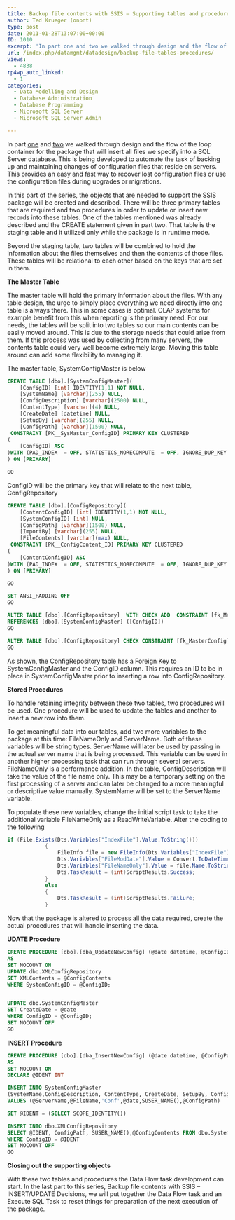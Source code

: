 ```yaml
---
title: Backup file contents with SSIS – Supporting tables and procedures
author: Ted Krueger (onpnt)
type: post
date: 2011-01-28T13:07:00+00:00
ID: 1010
excerpt: 'In part one and two we walked through design and the flow of the loop container for the package that will insert all files we specify into a SQL Server database.  This is being developed to automate the task of backing up and maintaining changes of configuration files that reside on servers.  This provides an easy and fast way to recover lost configuration files or use the configuration files during upgrades or migrations.'
url: /index.php/datamgmt/datadesign/backup-file-tables-procedures/
views:
  - 4838
rp4wp_auto_linked:
  - 1
categories:
  - Data Modelling and Design
  - Database Administration
  - Database Programming
  - Microsoft SQL Server
  - Microsoft SQL Server Admin

---
```

In part [one][1] and [two][2] we walked through design and the flow of the loop container for the package that will insert all files we specify into a SQL Server database. This is being developed to automate the task of backing up and maintaining changes of configuration files that reside on servers. This provides an easy and fast way to recover lost configuration files or use the configuration files during upgrades or migrations. 

In this part of the series, the objects that are needed to support the SSIS package will be created and described. There will be three primary tables that are required and two procedures in order to update or insert new records into these tables. One of the tables mentioned was already described and the CREATE statement given in part two. That table is the staging table and it utilized only while the package is in runtime mode. 

Beyond the staging table, two tables will be combined to hold the information about the files themselves and then the contents of those files. These tables will be relational to each other based on the keys that are set in them. 

**The Master Table**

The master table will hold the primary information about the files. With any table design, the urge to simply place everything we need directly into one table is always there. This in some cases is optimal. OLAP systems for example benefit from this when reporting is the primary need. For our needs, the tables will be split into two tables so our main contents can be easily moved around. This is due to the storage needs that could arise from them. If this process was used by collecting from many servers, the contents table could very well become extremely large. Moving this table around can add some flexibility to managing it. 

The master table, SystemConfigMaster is below

```sql
CREATE TABLE [dbo].[SystemConfigMaster](
	[ConfigID] [int] IDENTITY(1,1) NOT NULL,
	[SystemName] [varchar](255) NULL,
	[ConfigDescription] [varchar](2500) NULL,
	[ContentType] [varchar](4) NULL,
	[CreateDate] [datetime] NULL,
	[SetupBy] [varchar](255) NULL,
	[ConfigPath] [varchar](1500) NULL,
 CONSTRAINT [PK__SysMaster_ConfigID] PRIMARY KEY CLUSTERED 
(
	[ConfigID] ASC
)WITH (PAD_INDEX  = OFF, STATISTICS_NORECOMPUTE  = OFF, IGNORE_DUP_KEY = OFF, ALLOW_ROW_LOCKS  = ON, ALLOW_PAGE_LOCKS  = ON) ON [PRIMARY]
) ON [PRIMARY]

GO
```

ConfigID will be the primary key that will relate to the next table, ConfigRepository

```sql
CREATE TABLE [dbo].[ConfigRepository](
	[ContentConfigID] [int] IDENTITY(1,1) NOT NULL,
	[SystemConfigID] [int] NULL,
	[ConfigPath] [varchar](1500) NULL,
	[ImportBy] [varchar](255) NULL,
	[FileContents] [varchar](max) NULL,
 CONSTRAINT [PK__ConfigContent_ID] PRIMARY KEY CLUSTERED 
(
	[ContentConfigID] ASC
)WITH (PAD_INDEX  = OFF, STATISTICS_NORECOMPUTE  = OFF, IGNORE_DUP_KEY = OFF, ALLOW_ROW_LOCKS  = ON, ALLOW_PAGE_LOCKS  = ON) ON [PRIMARY]
) ON [PRIMARY]

GO

SET ANSI_PADDING OFF
GO

ALTER TABLE [dbo].[ConfigRepository]  WITH CHECK ADD  CONSTRAINT [fk_MasterConfig] FOREIGN KEY([SystemConfigID])
REFERENCES [dbo].[SystemConfigMaster] ([ConfigID])
GO

ALTER TABLE [dbo].[ConfigRepository] CHECK CONSTRAINT [fk_MasterConfig]
GO
```

As shown, the ConfigRepository table has a Foreign Key to SystemConfigMaster and the ConfigID column. This requires an ID to be in place in SystemConfigMaster prior to inserting a row into ConfigRepository. 

**Stored Procedures**

To handle retaining integrity between these two tables, two procedures will be used. One procedure will be used to update the tables and another to insert a new row into them.
  
To get meaningful data into our tables, add two more variables to the package at this time: FileNameOnly and ServerName. Both of these variables will be string types. ServerName will later be used by passing in the actual server name that is being processed. This variable can be used in another higher processing task that can run through several servers. FileNameOnly is a performance addition. In the table, ConfigDescription will take the value of the file name only. This may be a temporary setting on the first processing of a server and can later be changed to a more meaningful or descriptive value manually. SystemName will be set to the ServerName variable.
  
To populate these new variables, change the initial script task to take the additional variable FileNameOnly as a ReadWriteVariable. Alter the coding to the following

```csharp
if (File.Exists(Dts.Variables["IndexFile"].Value.ToString()))
            {
                FileInfo file = new FileInfo(Dts.Variables["IndexFile"].Value.ToString());
                Dts.Variables["FileModDate"].Value = Convert.ToDateTime(File.GetLastWriteTime(Dts.Variables["IndexFile"].Value.ToString()));
                Dts.Variables["FileNameOnly"].Value = file.Name.ToString();
                Dts.TaskResult = (int)ScriptResults.Success;
            }
            else
            {
                Dts.TaskResult = (int)ScriptResults.Failure;
            }
```

Now that the package is altered to process all the data required, create the actual procedures that will handle inserting the data.

**UDATE Procedure**

```sql
CREATE PROCEDURE [dbo].[dba_UpdateNewConfig] (@date datetime, @ConfigID INT,@ConfigContents varchar(max))
AS
SET NOCOUNT ON
UPDATE dbo.XMLConfigRepository
SET XMLContents = @ConfigContents
WHERE SystemConfigID = @ConfigID;


UPDATE dbo.SystemConfigMaster
SET CreateDate = @date
WHERE ConfigID = @ConfigID;
SET NOCOUNT OFF
GO
```

**INSERT Procedure**

```sql
CREATE PROCEDURE [dbo].[dba_InsertNewConfig] (@date datetime, @ConfigPath varchar(1500),@ConfigContents varchar(max), @Filename varchar(255), @ServerName varchar(255))
AS
SET NOCOUNT ON
DECLARE @IDENT INT

INSERT INTO SystemConfigMaster
(SystemName,ConfigDescription, ContentType, CreateDate, SetupBy, ConfigPath)
VALUES (@ServerName,@FileName,'Conf',@date,SUSER_NAME(),@ConfigPath)

SET @IDENT = (SELECT SCOPE_IDENTITY())

INSERT INTO dbo.XMLConfigRepository
SELECT @IDENT, ConfigPath, SUSER_NAME(),@ConfigContents FROM dbo.SystemConfigMaster
WHERE ConfigID = @IDENT
SET NOCOUNT OFF
GO
```
**Closing out the supporting objects**

With these two tables and procedures the Data Flow task development can start. In the last part to this series, Backup file contents with SSIS – INSERT/UPDATE Decisions, we will put together the Data Flow task and an Execute SQL Task to reset things for preparation of the next execution of the package.

 [1]: /index.php/DataMgmt/ssis-1/ssis-defining-the-design-1
 [2]: /index.php/DataMgmt/ssis-1/foreach-loop-container-and-file-handling